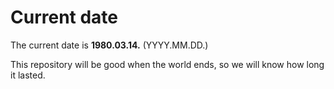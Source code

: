 # Current date

The current date is **1980.03.14.** (YYYY.MM.DD.)

This repository will be good when the world ends, so we will know how long it lasted.